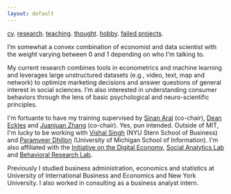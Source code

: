 ```yaml
---
layout: default
---
```


[cv](./cv.html). [research](./research.md). [teaching](./teaching.md). [thought](./thought.md). [hobby](./hobby.md). [failed projects](./failed.md).

I’m somewhat a convex combination of economist and data scientist with the weight varying between 0 and 1 depending on who I'm talking to. 

My current research combines tools in econometrics and machine learning and leverages large unstructured datasets (e.g., video, text, map and network) to optimize marketing decisions and answer questions of general interest in social sciences. I’m also interested in understanding consumer behaviors through the lens of basic psychological and neuro-scientific principles.

<!--One stream of my current work focuses on combining machine learning and adaptive experimentation to personalize marketing interventions. Another one centers on extracting insights from unstructured data such as video (images, audios and text), map and network in observational studies. I'm also interested in understanding consumer behaviors through the lens of basic economic and psychological principles. -->

I'm fortuante to have my training supervised by [Sinan Aral](https://mitsloan.mit.edu/faculty/directory/sinan-kayhan-aral) (co-chair), [Dean Eckles](https://mitsloan.mit.edu/faculty/directory/dean-eckles) and [Juanjuan Zhang](https://mitsloan.mit.edu/faculty/directory/juanjuan-zhang) (co-chair). Yes, pun intended. Outside of MIT, I'm lucky to be working with [Vishal Singh](https://www.stern.nyu.edu/faculty/bio/vishal-singh) (NYU Stern School of Business) and [Paramveer Dhillon](https://www.si.umich.edu/people/paramveer-dhillon) (University of Michigan School of Information). I'm also affiliated with the [Initiative on the Digital Economy](http://ide.mit.edu), [Social Analytics Lab]() and [Behavioral Research Lab](https://brl.mit.edu).

Previously I studied business administration, economics and statistics at University of International Business and Economics and New York University. I also worked in consulting as a business analyst intern. 

<!--
![Octocat](https://github.githubassets.com/images/icons/emoji/octocat.png)
-->
